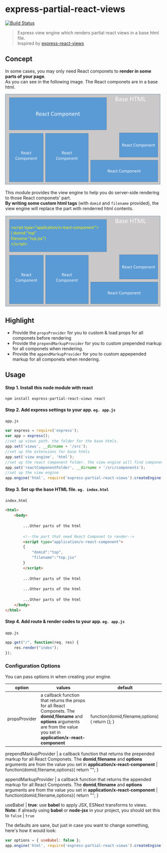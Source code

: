 # express-partial-react-views
[![Build Status](https://travis-ci.org/jaydenlin/express-partial-react-views.svg?branch=master)](https://travis-ci.org/jaydenlin/express-partial-react-views)
> Express view engine which renders partial react views in a base html file.   
> Inspired by [express-react-views](https://github.com/reactjs/express-react-views)

## Concept
In some cases, you may only need React componets to **render in some parts of your page**.      
As you can see in the following image. The React componets are in a base html.

<img src="https://raw.githubusercontent.com/jaydenlin/express-partial-react-views-doc/gh-pages/images/concept.png" width="500"/>    

This module provides the view engine to help you do server-side rendering to those React componets' part.   
**By writing some custom html tags** (with `domid` and `filename` provided), the view engine will replace the part with renderred html contents.

<img src="https://raw.githubusercontent.com/jaydenlin/express-partial-react-views-doc/gh-pages/images/conceptWithCode.png" width="500"/>

## Highlight
* Provide the `propsProvider` for you to custom & load props for all componets before rendering
* Provide the `prependMarkupProvider` for you to custom prepended markup for all componets when rendering.
* Provide the `appendMarkupProvider` for you to custom appepended markup for all componets when rendering.

## Usage

#### Step 1. Install this node module with react
```
npm install express-partial-react-views react
```

#### Step 2. Add express settings to your app. `eg. app.js`

`app.js`
```js
var express = require('express');
var app = express();
//set up views path. the folder for the base htmls.
app.set('views', __dirname + '/src'); 
//set up the extensions for base htmls
app.set('view engine', 'html');
//set up the react component folder. the view engine will find components from here.
app.set('reactComponentFolder', __dirname + '/src/components');
//set up the view engine
app.engine('html', require('express-partial-react-views').createEngine());
```

#### Step 3. Set up the base HTML file. `eg. index.html`

`index.html`
```html
<html>
	<body>
		
		...Other parts of the html	
		
		<!--the part that need React Componet to render-->
		<script type="application/x-react-component">
		{	
			"domid":"top",
			"filename":"top.jsx"
		}
		</script>

		...Other parts of the html

		...Other parts of the html

		...Other parts of the html
	</body>
</html>
```

#### Step 4. Add route & render codes to your app. `eg. app.js`
`app.js`
```js
app.get("/", function(req, res) {
	res.render("index");
});
```

### Configuration Options

You can pass options in when creating your engine.

option | values                                          | default
-------|-------------------------------------------------|--------
propsProvider | a callback function that returns the props for all React Componets. The **domid**,**filename** and **options** arguments are from the value you set in **application/x-react-component** | function(domid,filename,options){ return {}; }

prependMarkupProvider | a callback function that returns the prepended markup for all React Componets. The **domid**,**filename** and **options** arguments are from the value you set in **application/x-react-component** | function(domid,filename,options){ return ""; }

appendMarkupProvider | a callback function that returns the appended markup for all React Componets. The **domid**,**filename** and **options** arguments are from the value you set in **application/x-react-component** | function(domid,filename,options){ return ""; }

useBabel | **true**: use **babel** to apply JSX, ESNext transforms to views.<br>**Note:** if already using **babel** or **node-jsx** in your project, you should set this to `false` | `true`

The defaults are sane, but just in case you want to change something, here's how it would look:

```js
var options = { useBabel: false };
app.engine('html', require('express-partial-react-views').createEngine(options));
```
